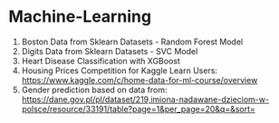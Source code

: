 # Machine-Learning

1. Boston Data from Sklearn Datasets - Random Forest Model
2. Digits Data from Sklearn Datasets - SVC Model
3. Heart Disease Classification with XGBoost
4. Housing Prices Competition for Kaggle Learn Users: https://www.kaggle.com/c/home-data-for-ml-course/overview
5. Gender prediction based on data from: https://dane.gov.pl/pl/dataset/219,imiona-nadawane-dzieciom-w-polsce/resource/33191/table?page=1&per_page=20&q=&sort=
